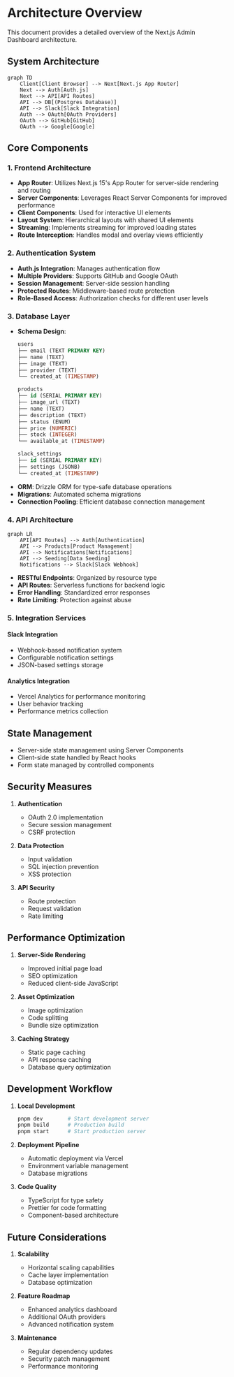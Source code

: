 # Architecture Overview

This document provides a detailed overview of the Next.js Admin Dashboard architecture.

## System Architecture

```mermaid
graph TD
    Client[Client Browser] --> Next[Next.js App Router]
    Next --> Auth[Auth.js]
    Next --> API[API Routes]
    API --> DB[(Postgres Database)]
    API --> Slack[Slack Integration]
    Auth --> OAuth[OAuth Providers]
    OAuth --> GitHub[GitHub]
    OAuth --> Google[Google]
```

## Core Components

### 1. Frontend Architecture

- **App Router**: Utilizes Next.js 15's App Router for server-side rendering and routing
- **Server Components**: Leverages React Server Components for improved performance
- **Client Components**: Used for interactive UI elements
- **Layout System**: Hierarchical layouts with shared UI elements
- **Streaming**: Implements streaming for improved loading states
- **Route Interception**: Handles modal and overlay views efficiently

### 2. Authentication System

- **Auth.js Integration**: Manages authentication flow
- **Multiple Providers**: Supports GitHub and Google OAuth
- **Session Management**: Server-side session handling
- **Protected Routes**: Middleware-based route protection
- **Role-Based Access**: Authorization checks for different user levels

### 3. Database Layer

- **Schema Design**:
  ```sql
  users
  ├── email (TEXT PRIMARY KEY)
  ├── name (TEXT)
  ├── image (TEXT)
  ├── provider (TEXT)
  └── created_at (TIMESTAMP)

  products
  ├── id (SERIAL PRIMARY KEY)
  ├── image_url (TEXT)
  ├── name (TEXT)
  ├── description (TEXT)
  ├── status (ENUM)
  ├── price (NUMERIC)
  ├── stock (INTEGER)
  └── available_at (TIMESTAMP)

  slack_settings
  ├── id (SERIAL PRIMARY KEY)
  ├── settings (JSONB)
  └── created_at (TIMESTAMP)
  ```
- **ORM**: Drizzle ORM for type-safe database operations
- **Migrations**: Automated schema migrations
- **Connection Pooling**: Efficient database connection management

### 4. API Architecture

```mermaid
graph LR
    API[API Routes] --> Auth[Authentication]
    API --> Products[Product Management]
    API --> Notifications[Notifications]
    API --> Seeding[Data Seeding]
    Notifications --> Slack[Slack Webhook]
```

- **RESTful Endpoints**: Organized by resource type
- **API Routes**: Serverless functions for backend logic
- **Error Handling**: Standardized error responses
- **Rate Limiting**: Protection against abuse

### 5. Integration Services

#### Slack Integration
- Webhook-based notification system
- Configurable notification settings
- JSON-based settings storage

#### Analytics Integration
- Vercel Analytics for performance monitoring
- User behavior tracking
- Performance metrics collection

## State Management

- Server-side state management using Server Components
- Client-side state handled by React hooks
- Form state managed by controlled components

## Security Measures

1. **Authentication**
   - OAuth 2.0 implementation
   - Secure session management
   - CSRF protection

2. **Data Protection**
   - Input validation
   - SQL injection prevention
   - XSS protection

3. **API Security**
   - Route protection
   - Request validation
   - Rate limiting

## Performance Optimization

1. **Server-Side Rendering**
   - Improved initial page load
   - SEO optimization
   - Reduced client-side JavaScript

2. **Asset Optimization**
   - Image optimization
   - Code splitting
   - Bundle size optimization

3. **Caching Strategy**
   - Static page caching
   - API response caching
   - Database query optimization

## Development Workflow

1. **Local Development**
   ```bash
   pnpm dev        # Start development server
   pnpm build      # Production build
   pnpm start      # Start production server
   ```

2. **Deployment Pipeline**
   - Automatic deployment via Vercel
   - Environment variable management
   - Database migrations

3. **Code Quality**
   - TypeScript for type safety
   - Prettier for code formatting
   - Component-based architecture

## Future Considerations

1. **Scalability**
   - Horizontal scaling capabilities
   - Cache layer implementation
   - Database optimization

2. **Feature Roadmap**
   - Enhanced analytics dashboard
   - Additional OAuth providers
   - Advanced notification system

3. **Maintenance**
   - Regular dependency updates
   - Security patch management
   - Performance monitoring
